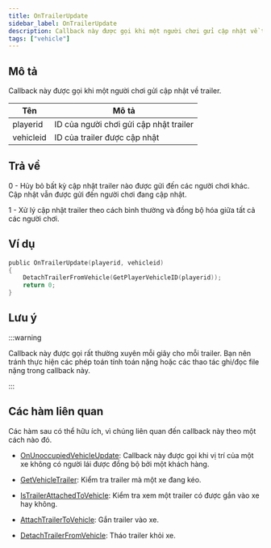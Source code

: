 ```yaml
---
title: OnTrailerUpdate
sidebar_label: OnTrailerUpdate
description: Callback này được gọi khi một người chơi gửi cập nhật về trailer.
tags: ["vehicle"]
---
```


## Mô tả

Callback này được gọi khi một người chơi gửi cập nhật về trailer.

| Tên       | Mô tả                                              |
|-----------|----------------------------------------------------|
| playerid  | ID của người chơi gửi cập nhật trailer              |
| vehicleid | ID của trailer được cập nhật                        |

## Trả về

0 - Hủy bỏ bất kỳ cập nhật trailer nào được gửi đến các người chơi khác. Cập nhật vẫn được gửi đến người chơi đang cập nhật.

1 - Xử lý cập nhật trailer theo cách bình thường và đồng bộ hóa giữa tất cả các người chơi.

## Ví dụ

```c
public OnTrailerUpdate(playerid, vehicleid)
{
    DetachTrailerFromVehicle(GetPlayerVehicleID(playerid));
    return 0;
}
```

## Lưu ý

:::warning

Callback này được gọi rất thường xuyên mỗi giây cho mỗi trailer. Bạn nên tránh thực hiện các phép toán tính toán nặng hoặc các thao tác ghi/đọc file nặng trong callback này.

:::

## Các hàm liên quan

Các hàm sau có thể hữu ích, vì chúng liên quan đến callback này theo một cách nào đó.

- [OnUnoccupiedVehicleUpdate](OnUnoccupiedVehicleUpdate): Callback này được gọi khi vị trí của một xe không có người lái được đồng bộ bởi một khách hàng.

- [GetVehicleTrailer](../functions/GetVehicleTrailer): Kiểm tra trailer mà một xe đang kéo.
- [IsTrailerAttachedToVehicle](../functions/IsTrailerAttachedToVehicle): Kiểm tra xem một trailer có được gắn vào xe hay không.
- [AttachTrailerToVehicle](../functions/AttachTrailerToVehicle): Gắn trailer vào xe.
- [DetachTrailerFromVehicle](../functions/DetachTrailerFromVehicle): Tháo trailer khỏi xe.